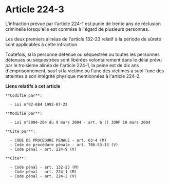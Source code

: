 # Article 224-3

L'infraction prévue par l'article 224-1 est punie de trente ans de réclusion criminelle lorsqu'elle est commise à l'égard de
plusieurs personnes.

Les deux premiers alinéas de l'article 132-23 relatif à la période de sûreté sont applicables à cette infraction.

Toutefois, si la personne détenue ou séquestrée ou toutes les personnes détenues ou séquestrées sont libérées volontairement
dans le délai prévu par le troisième alinéa de l'article 224-1, la peine est de dix ans d'emprisonnement, sauf si la victime
ou l'une des victimes a subi l'une des atteintes à son intégrité physique mentionnées à l'article 224-2.

**Liens relatifs à cet article**

	**Codifié par**:

	  - Loi n°92-684 1992-07-22

	**Modifié par**:

	  - Loi n°2004-204 du 9 mars 2004 - art. 6 () JORF 10 mars 2004

	**Cité par**:

	  - CODE DE PROCEDURE PENALE - art. 63-4 (M)
	  - Code de procédure pénale - art. 706-53-13 (V)
	  - Code pénal - art. 224-9 (V)

	**Cite**:

	  - Code pénal - art. 132-23 (M)
	  - Code pénal - art. 224-1 (M)
	  - Code pénal - art. 224-2 (V)

